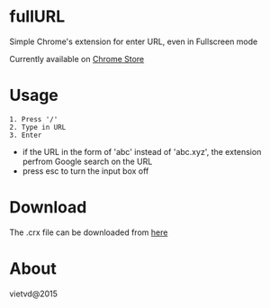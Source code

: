 # fullURL

Simple Chrome's extension for enter URL, even in Fullscreen mode

Currently available on [Chrome Store](https://chrome.google.com/webstore/detail/fullurl/pdjpbbglbjbkfanaoipalojfdeiffenh?hl=vi)

# Usage

    1. Press '/'
    2. Type in URL
    3. Enter

* if the URL in the form of 'abc' instead of 'abc.xyz', the extension perfrom Google search on the URL
* press esc to turn the input box off

# Download

The .crx file can be downloaded from [here](https://raw.githubusercontent.com/vietvudanh/fullURL/master/bin/fullURL.crx)

# About

vietvd@2015
